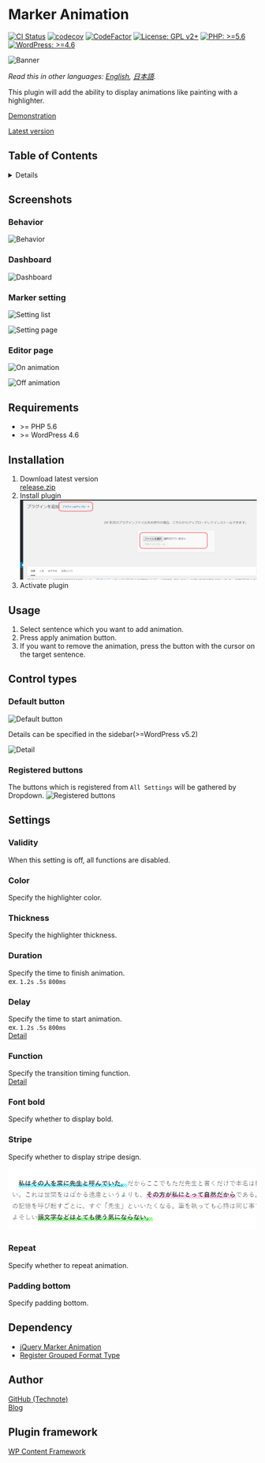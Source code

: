 # Marker Animation

[![CI Status](https://github.com/technote-space/marker-animation/workflows/CI/badge.svg)](https://github.com/technote-space/marker-animation/actions)
[![codecov](https://codecov.io/gh/technote-space/marker-animation/branch/master/graph/badge.svg)](https://codecov.io/gh/technote-space/marker-animation)
[![CodeFactor](https://www.codefactor.io/repository/github/technote-space/marker-animation/badge)](https://www.codefactor.io/repository/github/technote-space/marker-animation)
[![License: GPL v2+](https://img.shields.io/badge/License-GPL%20v2%2B-blue.svg)](http://www.gnu.org/licenses/gpl-2.0.html)
[![PHP: >=5.6](https://img.shields.io/badge/PHP-%3E%3D5.6-orange.svg)](http://php.net/)
[![WordPress: >=4.6](https://img.shields.io/badge/WordPress-%3E%3D4.6-brightgreen.svg)](https://wordpress.org/)

![Banner](https://raw.githubusercontent.com/technote-space/marker-animation/images/.github/images/banner-772x250.png)

*Read this in other languages: [English](README.md), [日本語](README.ja.md).*

This plugin will add the ability to display animations like painting with a highlighter.

[Demonstration](https://technote-space.github.io/marker-animation)

[Latest version](https://github.com/technote-space/marker-animation/releases/latest/download/release.zip)

## Table of Contents

<!-- START doctoc generated TOC please keep comment here to allow auto update -->
<!-- DON'T EDIT THIS SECTION, INSTEAD RE-RUN doctoc TO UPDATE -->
<details>
<summary>Details</summary>

- [Screenshots](#screenshots)
  - [Behavior](#behavior)
  - [Dashboard](#dashboard)
  - [Marker setting](#marker-setting)
  - [Editor page](#editor-page)
- [Requirements](#requirements)
- [Installation](#installation)
- [Usage](#usage)
- [Control types](#control-types)
  - [Default button](#default-button)
  - [Registered buttons](#registered-buttons)
- [Settings](#settings)
  - [Validity](#validity)
  - [Color](#color)
  - [Thickness](#thickness)
  - [Duration](#duration)
  - [Delay](#delay)
  - [Function](#function)
  - [Font bold](#font-bold)
  - [Stripe](#stripe)
  - [Repeat](#repeat)
  - [Padding bottom](#padding-bottom)
- [Dependency](#dependency)
- [Author](#author)
- [Plugin framework](#plugin-framework)

</details>
<!-- END doctoc generated TOC please keep comment here to allow auto update -->

## Screenshots
### Behavior

![Behavior](https://raw.githubusercontent.com/technote-space/marker-animation/images/.github/images/screenshot-1.gif)

### Dashboard

![Dashboard](https://raw.githubusercontent.com/technote-space/marker-animation/images/.github/images/201905201411.png)

### Marker setting

![Setting list](https://raw.githubusercontent.com/technote-space/marker-animation/images/.github/images/201905201412.png)

![Setting page](https://raw.githubusercontent.com/technote-space/marker-animation/images/.github/images/201905201414.png)

### Editor page
  
![On animation](https://raw.githubusercontent.com/technote-space/marker-animation/images/.github/images/screenshot-9.gif)

![Off animation](https://raw.githubusercontent.com/technote-space/marker-animation/images/.github/images/screenshot-10.gif)

## Requirements
- \>= PHP 5.6
- \>= WordPress 4.6

## Installation
1. Download latest version  
[release.zip](https://github.com/technote-space/marker-animation/releases/latest/download/release.zip)
1. Install plugin
![install](https://raw.githubusercontent.com/technote-space/screenshots/master/misc/install-wp-plugin.png)
1. Activate plugin

## Usage
1. Select sentence which you want to add animation.
1. Press apply animation button.
1. If you want to remove the animation, press the button with the cursor on the target sentence.

## Control types
### Default button
![Default button](https://raw.githubusercontent.com/technote-space/marker-animation/images/.github/images/201902051620.png)  

Details can be specified in the sidebar(\>=WordPress v5.2)

![Detail](https://raw.githubusercontent.com/technote-space/marker-animation/images/.github/images/201905201416.png)  

### Registered buttons
The buttons which is registered from `All Settings` will be gathered by Dropdown.
![Registered buttons](https://raw.githubusercontent.com/technote-space/marker-animation/images/.github/images/201902051621.png)

## Settings
### Validity
When this setting is off, all functions are disabled.

### Color
Specify the highlighter color.

### Thickness
Specify the highlighter thickness.

### Duration
Specify the time to finish animation.  
ex. `1.2s`  `.5s`  `800ms`

### Delay
Specify the time to start animation.  
ex. `1.2s`  `.5s`  `800ms`  
[Detail](https://developer.mozilla.org/en-US/docs/Web/CSS/transition-delay)

### Function
Specify the transition timing function.  
[Detail](https://developer.mozilla.org/en-US/docs/Web/CSS/transition-timing-function)  

### Font bold
Specify whether to display bold. 

### Stripe
Specify whether to display stripe design.

![Stripe](https://raw.githubusercontent.com/technote-space/jquery.marker-animation/images/stripe.png)  

### Repeat
Specify whether to repeat animation.

### Padding bottom
Specify padding bottom.

## Dependency
- [jQuery Marker Animation](https://github.com/technote-space/jquery.marker-animation)
- [Register Grouped Format Type](https://github.com/technote-space/register-grouped-format-type)

## Author
[GitHub (Technote)](https://github.com/technote-space)  
[Blog](https://technote.space)

## Plugin framework
[WP Content Framework](https://github.com/wp-content-framework/core)
